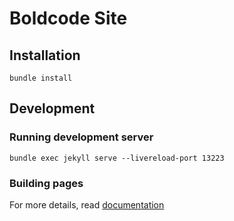# Boldcode Site

## Installation

    bundle install

## Development

### Running development server

    bundle exec jekyll serve --livereload-port 13223

### Building pages


For more details, read [documentation](http://jekyllrb.com/)


